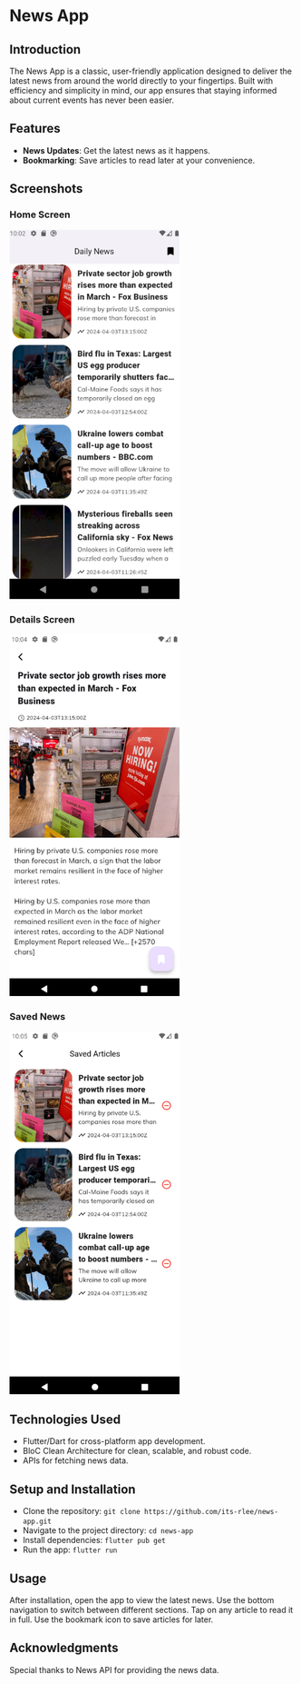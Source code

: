 # News App

## Introduction
The News App is a classic, user-friendly application designed to deliver the latest news from around the world directly to your fingertips. Built with efficiency and simplicity in mind, our app ensures that staying informed about current events has never been easier.

## Features
- **News Updates**: Get the latest news as it happens.
- **Bookmarking**: Save articles to read later at your convenience.

## Screenshots

### Home Screen
<img src="./assets/imgs/1.png" width="300"/>

### Details Screen
<img src="./assets/imgs/2.png" width="300"/>

### Saved News
<img src="./assets/imgs/3.png" width="300"/>

## Technologies Used
- Flutter/Dart for cross-platform app development.
- BloC Clean Architecture for clean, scalable, and robust code.
- APIs for fetching news data.

## Setup and Installation
- Clone the repository: `git clone https://github.com/its-rlee/news-app.git`
- Navigate to the project directory: `cd news-app`
- Install dependencies: `flutter pub get`
- Run the app: `flutter run`

## Usage
After installation, open the app to view the latest news. Use the bottom navigation to switch between different sections. Tap on any article to read it in full. Use the bookmark icon to save articles for later.

## Acknowledgments
Special thanks to News API for providing the news data.
